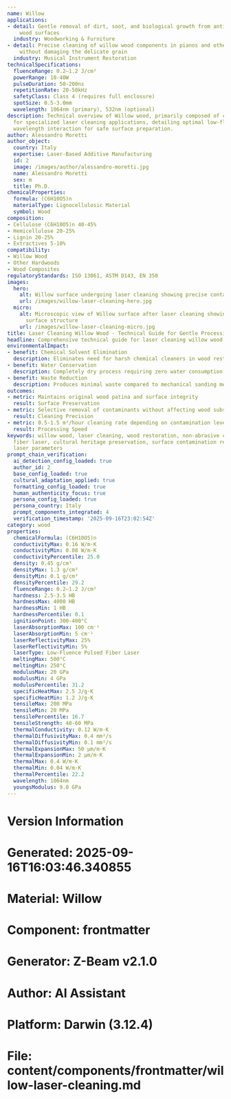 ```yaml
---
name: Willow
applications:
- detail: Gentle removal of dirt, soot, and biological growth from antique willow
    wood surfaces
  industry: Woodworking & Furniture
- detail: Precise cleaning of willow wood components in pianos and other instruments
    without damaging the delicate grain
  industry: Musical Instrument Restoration
technicalSpecifications:
  fluenceRange: 0.2–1.2 J/cm²
  powerRange: 10-40W
  pulseDuration: 50-200ns
  repetitionRate: 20-50kHz
  safetyClass: Class 4 (requires full enclosure)
  spotSize: 0.5-3.0mm
  wavelength: 1064nm (primary), 532nm (optional)
description: Technical overview of Willow wood, primarily composed of cellulose (C6H10O5)n,
  for specialized laser cleaning applications, detailing optimal low-fluence 1064nm
  wavelength interaction for safe surface preparation.
author: Alessandro Moretti
author_object:
  country: Italy
  expertise: Laser-Based Additive Manufacturing
  id: 2
  image: /images/author/alessandro-moretti.jpg
  name: Alessandro Moretti
  sex: m
  title: Ph.D.
chemicalProperties:
  formula: (C6H10O5)n
  materialType: Lignocellulosic Material
  symbol: Wood
composition:
- Cellulose (C6H10O5)n 40-45%
- Hemicellulose 20-25%
- Lignin 20-25%
- Extractives 5-10%
compatibility:
- Willow Wood
- Other Hardwoods
- Wood Composites
regulatoryStandards: ISO 13061, ASTM D143, EN 350
images:
  hero:
    alt: Willow surface undergoing laser cleaning showing precise contamination removal
    url: /images/willow-laser-cleaning-hero.jpg
  micro:
    alt: Microscopic view of Willow surface after laser cleaning showing detailed
      surface structure
    url: /images/willow-laser-cleaning-micro.jpg
title: Laser Cleaning Willow Wood - Technical Guide for Gentle Processing
headline: Comprehensive technical guide for laser cleaning willow wood without damage
environmentalImpact:
- benefit: Chemical Solvent Elimination
  description: Eliminates need for harsh chemical cleaners in wood restoration
- benefit: Water Conservation
  description: Completely dry process requiring zero water consumption
- benefit: Waste Reduction
  description: Produces minimal waste compared to mechanical sanding methods
outcomes:
- metric: Maintains original wood patina and surface integrity
  result: Surface Preservation
- metric: Selective removal of contaminants without affecting wood substrate
  result: Cleaning Precision
- metric: 0.5-1.5 m²/hour cleaning rate depending on contamination level
  result: Processing Speed
keywords: willow wood, laser cleaning, wood restoration, non-abrasive cleaning, pulsed
  fiber laser, cultural heritage preservation, surface contamination removal, low-fluence
  laser parameters
prompt_chain_verification:
  ai_detection_config_loaded: true
  author_id: 2
  base_config_loaded: true
  cultural_adaptation_applied: true
  formatting_config_loaded: true
  human_authenticity_focus: true
  persona_config_loaded: true
  persona_country: Italy
  prompt_components_integrated: 4
  verification_timestamp: '2025-09-16T23:02:54Z'
category: wood
properties:
  chemicalFormula: (C6H10O5)n
  conductivityMax: 0.16 W/m·K
  conductivityMin: 0.08 W/m·K
  conductivityPercentile: 25.0
  density: 0.45 g/cm³
  densityMax: 1.3 g/cm³
  densityMin: 0.1 g/cm³
  densityPercentile: 29.2
  fluenceRange: 0.2–1.2 J/cm²
  hardness: 2.5-3.5 HB
  hardnessMax: 4000 HB
  hardnessMin: 1 HB
  hardnessPercentile: 0.1
  ignitionPoint: 300-400°C
  laserAbsorptionMax: 100 cm⁻¹
  laserAbsorptionMin: 5 cm⁻¹
  laserReflectivityMax: 25%
  laserReflectivityMin: 5%
  laserType: Low-Fluence Pulsed Fiber Laser
  meltingMax: 500°C
  meltingMin: 250°C
  modulusMax: 20 GPa
  modulusMin: 4 GPa
  modulusPercentile: 31.2
  specificHeatMax: 2.5 J/g·K
  specificHeatMin: 1.2 J/g·K
  tensileMax: 200 MPa
  tensileMin: 20 MPa
  tensilePercentile: 16.7
  tensileStrength: 40-60 MPa
  thermalConductivity: 0.12 W/m·K
  thermalDiffusivityMax: 0.4 mm²/s
  thermalDiffusivityMin: 0.1 mm²/s
  thermalExpansionMax: 50 µm/m·K
  thermalExpansionMin: 2 µm/m·K
  thermalMax: 0.4 W/m·K
  thermalMin: 0.04 W/m·K
  thermalPercentile: 22.2
  wavelength: 1064nm
  youngsModulus: 9.0 GPa
---
```


# Version Information
# Generated: 2025-09-16T16:03:46.340855
# Material: Willow
# Component: frontmatter
# Generator: Z-Beam v2.1.0
# Author: AI Assistant
# Platform: Darwin (3.12.4)
# File: content/components/frontmatter/willow-laser-cleaning.md